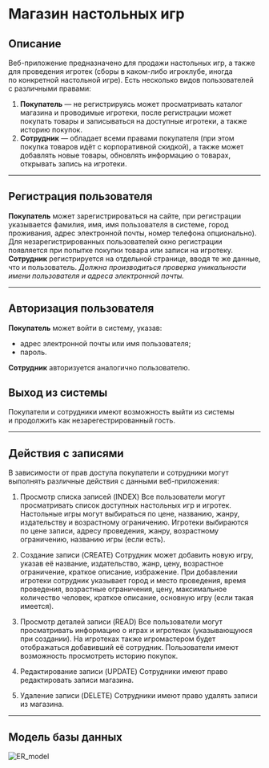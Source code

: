 # Магазин настольных игр

## Описание
Веб-приложение предназначено для продажи настольных игр, а&nbsp;также для проведения игротек (сборы в&nbsp;каком-либо игроклубе, иногда по&nbsp;конкретной настольной игре). Есть несколько видов пользователей с&nbsp;различными правами:
1. **Покупатель**&nbsp;&mdash; не&nbsp;регистрируясь может просматривать каталог магазина и&nbsp;проводимые игротеки, после регистрации может покупать товары и&nbsp;записываться на&nbsp;доступные игротеки, а&nbsp;также историю покупок.
2. **Сотрудник**&nbsp;&mdash; обладает всеми правами покупателя (при этом покупка товаров идёт с&nbsp;корпоративной скидкой), а&nbsp;также может добавлять новые товары, обновлять информацию о&nbsp;товарах, открывать запись на&nbsp;игротеки.

___

## Регистрация пользователя
**Покупатель** может зарегистрироваться на&nbsp;сайте, при регистрации указывается фамилия, имя, имя пользователя в&nbsp;системе, город проживания, адрес электронной почты, номер телефона опционально). Для незарегистрированных пользователей окно регистрации появляется при попытке покупки товара или записи на&nbsp;игротеку.
**Сотрудник** регистрируется на&nbsp;отдельной странице, вводя те&nbsp;же данные, что и&nbsp;пользователь.
_Должна производиться проверка уникальности имени пользователя и&nbsp;адреса электронной почты._

___

## Авторизация пользователя
**Покупатель** может войти в&nbsp;систему, указав:
- адрес электронной почты или имя пользователя;
- пароль.

**Сотрудник** авторизуется аналогично пользователю.

## Выход из&nbsp;системы
Покупатели и&nbsp;сотрудники имеют возможность выйти из&nbsp;системы и&nbsp;продолжить как незарегестрированный гость.

___

## Действия с&nbsp;записями
В&nbsp;зависимости от&nbsp;прав доступа покупатели и&nbsp;сотрудники могут выполнять различные действия с&nbsp;данными веб-приложения:

1. Просмотр списка записей (INDEX)
Все пользователи могут просматривать список доступных настольных игр и&nbsp;игротек. Настольные игры могут выбираться по&nbsp;цене, названию, жанру, издательству и&nbsp;возрастному ограничению. Игротеки выбираются по&nbsp;цене записи, адресу проведения, жанру, возрастному ограничению, названию игры (если есть).

2. Создание записи (CREATE)
Сотрудник может добавить новую игру, указав её&nbsp;название, издательство, жанр, цену, возрастное ограничение, краткое описание, избражение. При добавлении игротеки сотрудник указывает город и&nbsp;место проведения, время проведения, возрастные ограничения, цену, максимальное количество человек, краткое описание, основную игру (если такая имеется).

3. Просмотр деталей записи (READ)
Все пользователи могут просматривать информацию о&nbsp;играх и&nbsp;игротеках (указывающуюся при создании). На&nbsp;игротеках также игромастером будет отображаться добавивший её&nbsp;сотрудник. Пользователи имеют возможность просмотреть историю покупок.

4. Редактирование записи (UPDATE)
Сотрудники имеют право редактировать записи магазина.

5. Удаление записи (DELETE)
Сотрудники имеют право удалять записи из&nbsp;магазина.

___

## Модель базы данных
![ER_model](https://github.com/user-attachments/assets/70da47a2-9a61-4f0d-a027-d71944fee227)
